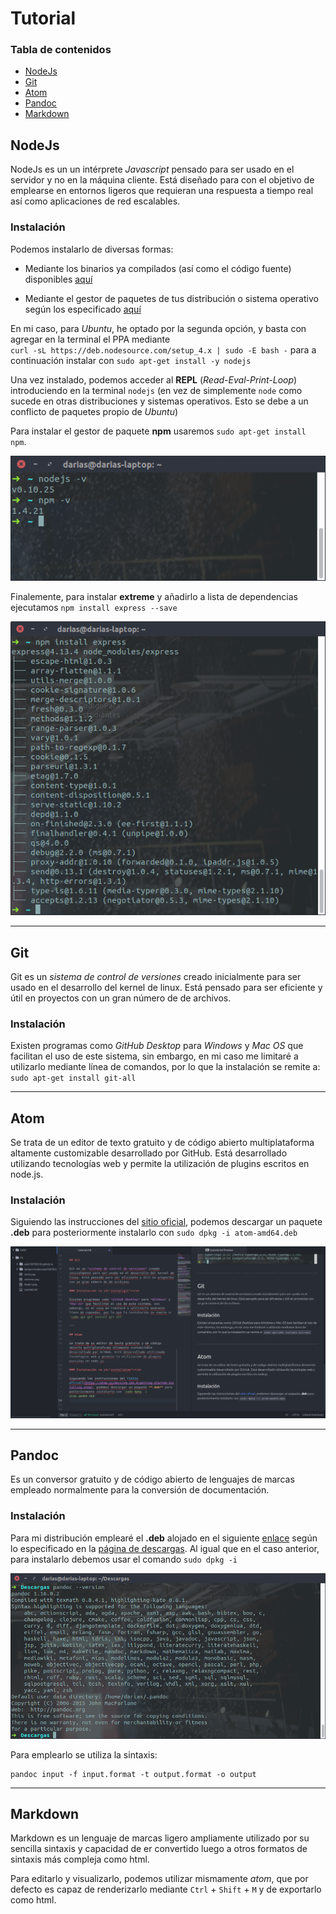 # Tutorial

### Tabla de contenidos

- [NodeJs](#nodejs)
- [Git](#git)
- [Atom](#atom)
- [Pandoc](#pandoc)
- [Markdown](#markdown)

## NodeJs

NodeJs es un un intérprete *Javascript* pensado para ser usado en el servidor y no en la máquina cliente. Está diseñado para con el objetivo de emplearse en entornos ligeros que requieran una respuesta a tiempo real así como aplicaciones de red escalables.


### Instalación
Podemos instalarlo de diversas formas:

- Mediante los binarios ya compilados (así como el código fuente) disponibles [aquí](https://nodejs.org/en/download/)

- Mediante el gestor de paquetes de tus distribución o sistema operativo según los especificado [aquí](https://nodejs.org/en/download/package-manager/)

En mi caso, para *Ubuntu*, he optado por la segunda opción, y  basta con agregar en la terminal el PPA mediante   
`curl -sL https://deb.nodesource.com/setup_4.x | sudo -E bash -`
para a continuación instalar con  `sudo apt-get install -y nodejs`  

Una vez instalado, podemos acceder al **REPL** (*Read-Eval-Print-Loop*) introduciendo en la terminal `nodejs` (en vez de simplemente `node` como sucede en otras distribuciones y sistemas operativos. Esto se debe a un conflicto de paquetes propio de *Ubuntu*)

Para instalar el gestor de paquete **npm** usaremos `sudo apt-get install npm`.

![](Node1.png "Versiones nodejs y npm")

Finalemente, para instalar **extreme** y añadirlo a lista de dependencias ejecutamos `npm install express --save`

![](extreme.png "Extreme")
***

## Git

Git es un *sistema de control de versiones* creado inicialmente para ser usado en el desarrollo del kernel de linux. Está pensado para ser eficiente y útil en proyectos con un gran número de de archivos.

### Instalación

Existen programas como *GitHub Desktop* para *Windows* y *Mac OS* que facilitan el uso de este sistema, sin embargo, en mi caso me limitaré a utilizarlo mediante línea de comandos, por lo que la instalación se remite a: `sudo apt-get install git-all`

***

## Atom

Se trata de un editor de texto gratuito y de código abierto multiplataforma altamente customizable desarrollado por GitHub. Está desarrollado utilizando tecnologías web y permite la utilización de plugins escritos en node.js.

### Instalación

Siguiendo las instrucciones del [sitio oficial](https://atom.io/docs/v0.194.0/getting-started-installing-atom), podemos descargar un paquete **.deb** para posteriormente instalarlo con `sudo dpkg -i atom-amd64.deb`

![](atom.png "Atom")
***

## Pandoc

Es un conversor gratuito y de código abierto de lenguajes de marcas empleado normalmente para la conversión de documentación.

### Instalación

Para mi distribución emplearé el **.deb** alojado en el siguiente [enlace](https://github.com/jgm/pandoc/releases/tag/1.16.0.2) según lo especificado en la [página de descargas](http://pandoc.org/installing.html). Al igual que en el caso anterior, para instalarlo debemos usar el comando `sudo dpkg -i`

![](pandoc.png "Pandoc")

Para emplearlo se utiliza la sintaxis:

	pandoc input -f input.format -t output.format -o output

***
## Markdown

Markdown es un lenguaje de marcas ligero ampliamente utilizado por su sencilla sintaxis y capacidad de er convertido luego a otros formatos de sintaxis más compleja como html.

Para editarlo y visualizarlo, podemos utilizar mismamente *atom*, que por defecto es capaz de renderizarlo mediante `Ctrl` + `Shift` + `M` y de exportarlo como html.
